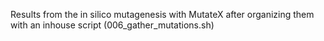 Results from the in silico mutagenesis with MutateX after organizing them with an inhouse script (006_gather_mutations.sh)

